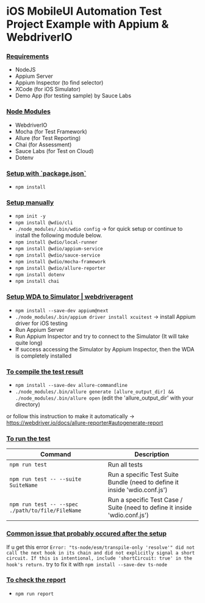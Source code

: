 # iOS MobileUI Automation Test Project Example with Appium & WebdriverIO
<!-- [![CircleCI](https://dl.circleci.com/status-badge/img/gh/lynix28/android-mobileui-appium-wdio-example/tree/master.svg?style=shield)](https://dl.circleci.com/status-badge/redirect/gh/lynix28/android-mobileui-appium-wdio-example/tree/master)
[![SauceLabs](https://img.shields.io/badge/integrated%20to-SauceLabs-red)](https://app.saucelabs.com/u/oauth-lynixizunia-7ba4e) -->

<h3><ins>Requirements</h3>
  
- NodeJS
- Appium Server
- Appium Inspector (to find selector)
- XCode (for iOS Simulator)
- Demo App (for testing sample) by Sauce Labs

<h3><ins>Node Modules</h3>
  
- WebdriverIO
- Mocha (for Test Framework)
- Allure (for Test Reporting)
- Chai (for Assessment)
- Sauce Labs (for Test on Cloud)
- Dotenv

<h3><ins>Setup with `package.json`</h3>
  
- `npm install`

<h3><ins>Setup manually</h3>
  
- `npm init -y`
- `npm install @wdio/cli`
- `./node_modules/.bin/wdio config` -> for quick setup or continue to install the following module below.
- `npm install @wdio/local-runner`
- `npm install @wdio/appium-service`
- `npm install @wdio/sauce-service`
- `npm install @wdio/mocha-framework`
- `npm install @wdio/allure-reporter`
- `npm install dotenv`
- `npm install chai`

<h3><ins>Setup WDA to Simulator | webdriveragent</h3>

- `npm install --save-dev appium@next`
- `./node_modules/.bin/appium driver install xcuitest` -> install Appium driver for iOS testing
- Run Appium Server
- Run Appium Inspector and try to connect to the Simulator (It will take quite long)
- If success accessing the Simulator by Appium Inspector, then the WDA is completely installed

<h3><ins>To compile the test result</h3>
  
- `npm install --save-dev allure-commandline`
- `./node_modules/.bin/allure generate [allure_output_dir] && ./node_modules/.bin/allure open` (edit the 'allure_output_dir' with your directory)

or follow this instruction to make it automatically -> https://webdriver.io/docs/allure-reporter#autogenerate-report

<h3><ins>To run the test</h3>
  
| Command | Description |
| --- | --- |
| `npm run test` | Run all tests |
| `npm run test -- --suite SuiteName` | Run a specific Test Suite Bundle (need to define it inside 'wdio.conf.js') |
| `npm run test -- --spec ./path/to/file/FileName` | Run a specific Test Case / Suite (need to define it inside 'wdio.conf.js') |

<h3><ins>Common issue that probably occured after the setup</h3>

If u get this error
`Error: "ts-node/esm/transpile-only 'resolve'" did not call the next hook in its chain and did not explicitly signal a short circuit. If this is intentional, include 'shortCircuit: true' in the hook's return.`
try to fix it with
`npm install --save-dev ts-node`

<h3><ins>To check the report</h3>
  
- `npm run report`

<!-- <h3><ins>How the report look like?</h3>

<ins>Allure Report
<img width="1435" alt="image" src="https://github.com/lynix28/android-mobileui-appium-wdio-example/assets/102797648/47ad7431-58e5-4dc8-ae5c-43212c9487ea">
  
<ins>SauceLabs Build & Test Status
<img width="1164" alt="image" src="https://github.com/lynix28/android-mobileui-appium-wdio-example/assets/102797648/dcb28ea8-0abb-4696-a313-14adc177b369"> -->